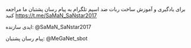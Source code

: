 
برای یادگیری و آموزش ساخت ربات ضد اسپم تلگرام به پیام رسان پشتبان ما مراجعه کنید https://t.me/SaMaN_SaNstar2017

ایدی سازنده: @SaMaN_SaNstar2017

پیام رسان پشتبان: @MeGaNet_sbot
